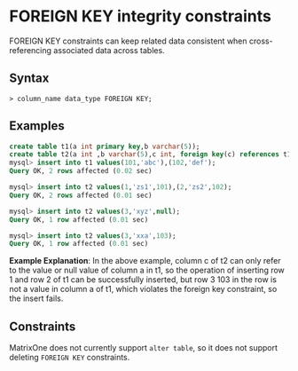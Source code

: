 # FOREIGN KEY integrity constraints

FOREIGN KEY constraints can keep related data consistent when cross-referencing associated data across tables.

## **Syntax**

```
> column_name data_type FOREIGN KEY;
```

## **Examples**

```sql
create table t1(a int primary key,b varchar(5));
create table t2(a int ,b varchar(5),c int, foreign key(c) references t1(a));
mysql> insert into t1 values(101,'abc'),(102,'def');
Query OK, 2 rows affected (0.02 sec)

mysql> insert into t2 values(1,'zs1',101),(2,'zs2',102);
Query OK, 2 rows affected (0.01 sec)

mysql> insert into t2 values(3,'xyz',null);
Query OK, 1 row affected (0.01 sec)

mysql> insert into t2 values(3,'xxa',103);
Query OK, 1 row affected (0.01 sec)
```

**Example Explanation**: In the above example, column c of t2 can only refer to the value or null value of column a in t1, so the operation of inserting row 1 and row 2 of t1 can be successfully inserted, but row 3 103 in the row is not a value in column a of t1, which violates the foreign key constraint, so the insert fails.

## **Constraints**

MatrixOne does not currently support `alter table`, so it does not support deleting `FOREIGN KEY` constraints.
